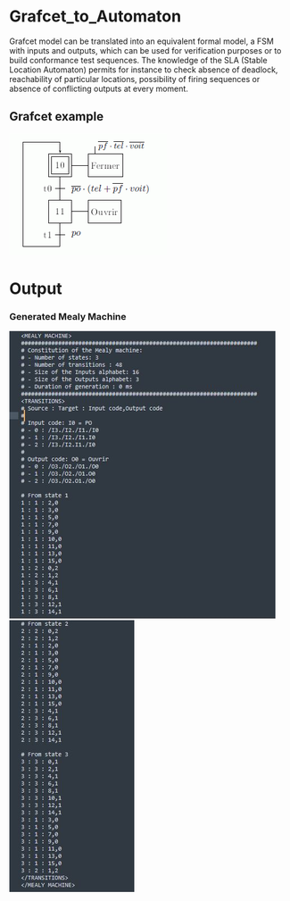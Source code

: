 # Grafcet_to_Automaton
Grafcet model can be translated into an equivalent formal model, a FSM with inputs and outputs, which can be used for verification purposes or to build conformance test sequences. The knowledge of the SLA (Stable Location Automaton) permits for instance to check absence of deadlock, reachability of particular locations, possibility of firing sequences or absence of conflicting outputs at every moment.

## Grafcet example

![alt text](https://github.com/ocanis/Grafcet_to_Automaton/blob/main/Grafcet_to_automaton/Examples/aSimpleGrafcet.gif?raw=true)

# Output
### Generated Mealy Machine
![alt text](https://github.com/ocanis/Grafcet_to_Automaton/blob/main/Grafcet_to_automaton/Examples/Output1.JPG?raw=true)
![alt text](https://github.com/ocanis/Grafcet_to_Automaton/blob/main/Grafcet_to_automaton/Examples/Output2.JPG?raw=true)
